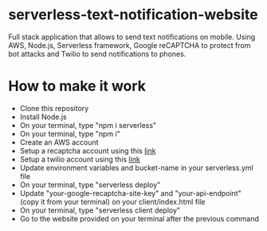 # serverless-text-notification-website
Full stack application that allows to send text notifications on mobile. Using AWS, Node.js, Serverless framework, Google reCAPTCHA to protect from bot attacks and Twilio to send notifications to phones.

# How to make it work
- Clone this repository
- Install Node.js
- On your terminal, type "npm i serverless"
- On your terminal, type "npm i"
- Create an AWS account
- Setup a recaptcha account using this [link](https://www.google.com/recaptcha/admin#list)
- Setup a twilio account using this [link](https://www.twilio.com/console/phone-numbers/getting-started)
- Update environment variables and bucket-name in your serverless.yml file
- On your terminal, type "serverless deploy"
- Update "your-google-recaptcha-site-key" and "your-api-endpoint" (copy it from your terminal) on your client/index.html file
- On your terminal, type "serverless client deploy"
- Go to the website provided on your terminal after the previous command
